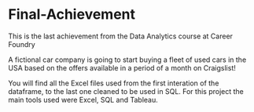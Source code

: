 # Final-Achievement

This is the last achievement from the Data Analytics course at Career Foundry

A fictional car company is going to start buying a fleet of used cars in the USA based on the offers available in a period of a month on Craigslist!

You will find all the Excel files used from the first interation of the dataframe, to the last one cleaned to be used in SQL.
For this project the main tools used were Excel, SQL and Tableau.
